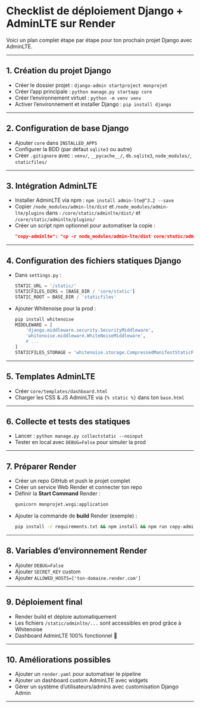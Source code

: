# **Checklist de déploiement Django + AdminLTE sur Render**

Voici un plan complet étape par étape pour ton prochain projet Django avec AdminLTE.

---

## **1. Création du projet Django**
- Créer le dossier projet : `django-admin startproject monprojet`
- Créer l’app principale : `python manage.py startapp core`
- Créer l’environnement virtuel : `python -m venv venv`
- Activer l’environnement et installer Django : `pip install django`

---

## **2. Configuration de base Django**
- Ajouter `core` dans `INSTALLED_APPS`
- Configurer la BDD (par défaut `sqlite3` ou autre)
- Créer `.gitignore` avec : `venv/`, `__pycache__/`, `db.sqlite3`, `node_modules/`, `staticfiles/`

---

## **3. Intégration AdminLTE**
- Installer AdminLTE via npm : `npm install admin-lte@^3.2 --save`
- Copier `/node_modules/admin-lte/dist` et `/node_modules/admin-lte/plugins` dans :
  `/core/static/adminlte/dist/` et `/core/static/adminlte/plugins/`
- Créer un script npm optionnel pour automatiser la copie :
  ```json
  "copy-adminlte": "cp -r node_modules/admin-lte/dist core/static/adminlte/dist && cp -r node_modules/admin-lte/plugins core/static/adminlte/plugins"
  ```

---

## **4. Configuration des fichiers statiques Django**
- Dans `settings.py` :

  ```python
  STATIC_URL = '/static/'
  STATICFILES_DIRS = [BASE_DIR / 'core/static']
  STATIC_ROOT = BASE_DIR / 'staticfiles'
  ```

- Ajouter Whitenoise pour la prod :
  ```python
  pip install whitenoise
  MIDDLEWARE = [
      'django.middleware.security.SecurityMiddleware',
      'whitenoise.middleware.WhiteNoiseMiddleware',
      # ...
  ]
  STATICFILES_STORAGE = 'whitenoise.storage.CompressedManifestStaticFilesStorage'
  ```

---

## **5. Templates AdminLTE**
- Créer `core/templates/dashboard.html`
- Charger les CSS & JS AdminLTE via `{% static %}` dans ton `base.html`

---

## **6. Collecte et tests des statiques**
- Lancer : `python manage.py collectstatic --noinput`
- Tester en local avec `DEBUG=False` pour simuler la prod

---

## **7. Préparer Render**
- Créer un repo GitHub et push le projet complet
- Créer un service Web Render et connecter ton repo
- Définir la **Start Command** Render :
  ```bash
  gunicorn monprojet.wsgi:application
  ```
- Ajouter la commande de **build** Render (exemple) :
  ```bash
  pip install -r requirements.txt && npm install && npm run copy-adminlte && python manage.py collectstatic --noinput && python manage.py migrate
  ```

---

## **8. Variables d’environnement Render**
- Ajouter `DEBUG=False`
- Ajouter `SECRET_KEY` custom
- Ajouter `ALLOWED_HOSTS=['ton-domaine.render.com']`

---

## **9. Déploiement final**
- Render build et déploie automatiquement
- Les fichiers `/static/adminlte/...` sont accessibles en prod grâce à Whitenoise
- Dashboard AdminLTE 100% fonctionnel 🎉

---

## **10. Améliorations possibles**
- Ajouter un `render.yaml` pour automatiser le pipeline
- Ajouter un dashboard custom AdminLTE avec widgets
- Gérer un système d’utilisateurs/admins avec customisation Django Admin

---


